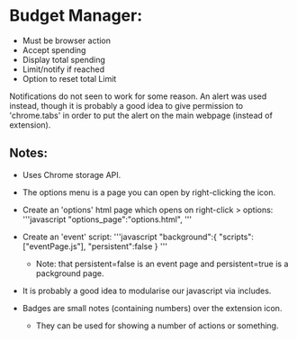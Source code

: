 # Budget Manager:

- Must be browser action
- Accept spending
- Display total spending
- Limit/notify if reached
- Option to reset total Limit

Notifications do not seen to work for some reason. An alert was used instead, though it is probably a good idea to give permission to 'chrome.tabs' in order to put the alert on the main webpage (instead of extension).

## Notes:
- Uses Chrome storage API.

- The options menu is a page you can open by right-clicking the icon.

- Create an 'options' html page which opens on right-click > options:
'''javascript
"options_page":"options.html",
'''

- Create an 'event' script:
'''javascript
"background":{
	"scripts":["eventPage.js"],
	"persistent":false
}
'''
	- Note: that persistent=false is an event page and persistent=true is a packground page.

- It is probably a good idea to modularise our javascript via includes.

- Badges are small notes (containing numbers) over the extension icon.
	- They can be used for showing a number of actions or something.
